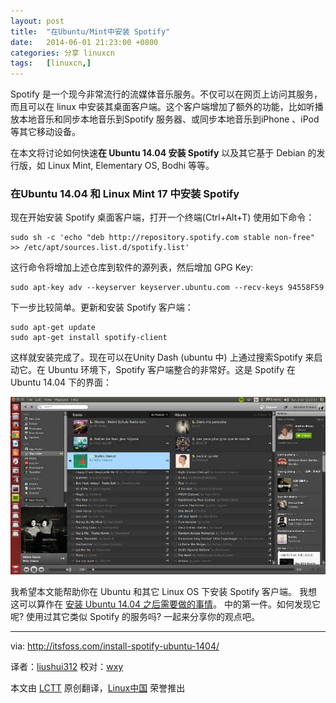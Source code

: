 ```yaml
---
layout: post
title:	"在Ubuntu/Mint中安装 Spotify"
date:	2014-06-01 21:23:00 +0800 
categories:	分享 linuxcn 
tags:	[linuxcn,]
---
```



Spotify 是一个现今非常流行的流媒体音乐服务。不仅可以在网页上访问其服务，而且可以在 linux 中安装其桌面客户端。这个客户端增加了额外的功能，比如听播放本地音乐和同步本地音乐到Spotify 服务器、或同步本地音乐到iPhone 、iPod等其它移动设备。


在本文将讨论如何快速**在 Ubuntu 14.04 安装 Spotify** 以及其它基于 Debian 的发行版，如 Linux Mint, Elementary OS, Bodhi 等等。


### 在Ubuntu 14.04 和 Linux Mint 17 中安装 Spotify


现在开始安装 Spotify 桌面客户端，打开一个终端(Ctrl+Alt+T) 使用如下命令：



```
sudo sh -c 'echo "deb http://repository.spotify.com stable non-free" >> /etc/apt/sources.list.d/spotify.list'

```

这行命令将增加上述仓库到软件的源列表，然后增加 GPG Key:



```
sudo apt-key adv --keyserver keyserver.ubuntu.com --recv-keys 94558F59

```

下一步比较简单。更新和安装 Spotify 客户端：



```
sudo apt-get update
sudo apt-get install spotify-client

```

这样就安装完成了。现在可以在Unity Dash (ubuntu 中) 上通过搜索Spotify 来启动它。在 Ubuntu 环境下，Spotify 客户端整合的非常好。这是 Spotify 在 Ubuntu 14.04 下的界面：


![](/Asserts/Images/album/201405/31/214720tq880z5yl3fq05za.jpeg)


我希望本文能帮助你在 Ubuntu 和其它 Linux OS 下安装 Spotify 客户端。 我想这可以算作在 [安装 Ubuntu 14.04 之后需要做的事情](http://itsfoss.com/things-to-do-after-installing-ubuntu-14-04/)。 中的第一件。如何发现它呢? 使用过其它类似 Spotify 的服务吗? 一起来分享你的观点吧。




---


via: <http://itsfoss.com/install-spotify-ubuntu-1404/>


译者：[liushui312](https://github.com/liushui312) 校对：[wxy](https://github.com/wxy)


本文由 [LCTT](https://github.com/LCTT/TranslateProject) 原创翻译，[Linux中国](http://linux.cn/) 荣誉推出
